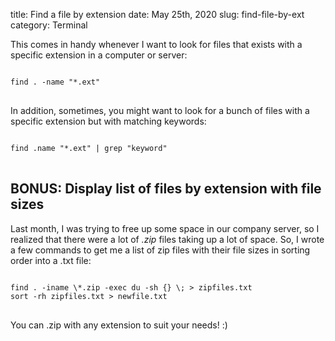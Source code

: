 title: Find a file by extension
date: May 25th, 2020
slug: find-file-by-ext
category: Terminal

This comes in handy whenever I want to look for files that exists with a specific extension in a computer or server:

<pre>
<code class="bash">
find . -name "*.ext"
</code>
</pre>

In addition, sometimes, you might want to look for a bunch of files with a specific extension but with matching keywords:

<pre>
<code class="bash">
find .name "*.ext" | grep "keyword"
</code>
</pre>

## BONUS: Display list of files by extension with file sizes
Last month, I was trying to free up some space in our company server, so I realized that there were a lot of *.zip* files taking up a lot of space. So, I wrote a few commands to get me a list of zip files with their file sizes in sorting order into a .txt file:

<pre>
<code class="bash">
find . -iname \*.zip -exec du -sh {} \; &gt; zipfiles.txt
sort -rh zipfiles.txt > newfile.txt
</code>
</pre>

You can .zip with any extension to suit your needs! :)


